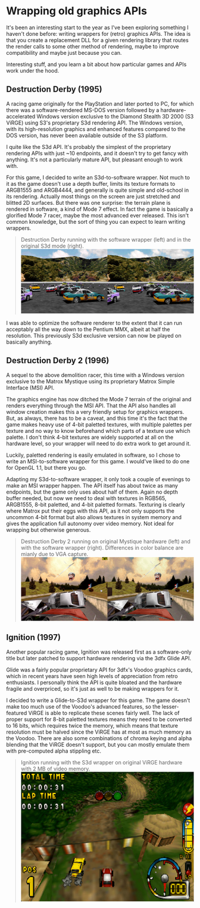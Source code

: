 <post-date date="3 March 2025"/>

# Wrapping old graphics APIs

It's been an interesting start to the year as I've been exploring something I haven't done before: writing wrappers for (retro) graphics APIs. The idea is that you create a replacement DLL for a given rendering library that routes the render calls to some other method of rendering, maybe to improve compatibility and maybe just because you can.

Interesting stuff, and you learn a bit about how particular games and APIs work under the hood.

## Destruction Derby (1995)

A racing game originally for the PlayStation and later ported to PC, for which there was a software-rendered MS-DOS version followed by a hardware-accelerated Windows version exclusive to the Diamond Stealth 3D 2000 (S3 ViRGE) using S3's proprietary S3d rendering API. The Windows version, with its high-resolution graphics and enhanced features compared to the DOS version, has never been available outside of the S3 platform.

I quite like the S3d API. It's probably the simplest of the proprietary rendering APIs with just ~10 endpoints, and it doesn't try to get fancy with anything. It's not a particularly mature API, but pleasant enough to work with.

For this game, I decided to write an S3d-to-software wrapper. Not much to it as the game doesn't use a depth buffer, limits its texture formats to ARGB1555 and ARGB4444, and generally is quite simple and old-school in its rendering. Actually most things on the screen are just stretched and blitted 2D surfaces. But there was one surprise: the terrain plane is rendered in software, a kind of Mode 7 effect. In fact the game is basically a glorified Mode 7 racer, maybe the most advanced ever released. This isn't common knowledge, but the sort of thing you can expect to learn writing wrappers.

> Destruction Derby running with the software wrapper (left) and in the original S3d mode (right).
![{image}{headerless}{no-border-rounding}](./dd1.jpg)

I was able to optimize the software renderer to the extent that it can run acceptably all the way down to the Pentium MMX, albeit at half the resolution. This previously S3d exclusive version can now be played on basically anything.

## Destruction Derby 2 (1996)

A sequel to the above demolition racer, this time with a Windows version exclusive to the Matrox Mystique using its proprietary Matrox Simple Interface (MSI) API.

The graphics engine has now ditched the Mode 7 terrain of the original and renders everything through the MSI API. That the API also handles all window creation makes this a very friendly setup for graphics wrappers. But, as always, there has to be a caveat, and this time it's the fact that the game makes heavy use of 4-bit paletted textures, with multiple palettes per texture and no way to know beforehand which parts of a texture use which palette. I don't think 4-bit textures are widely supported at all on the hardware level, so your wrapper will need to do extra work to get around it.

Luckily, paletted rendering is easily emulated in software, so I chose to write an MSI-to-software wrapper for this game. I would've liked to do one for OpenGL 1.1, but there you go.

Adapting my S3d-to-software wrapper, it only took a couple of evenings to make an MSI wrapper happen. The API itself has about twice as many endpoints, but the game only uses about half of them. Again no depth buffer needed, but now we need to deal with textures in RGB565, ARGB1555, 8-bit paletted, and 4-bit paletted formats. Texturing is clearly where Matrox put their eggs with this API, as it not only supports the uncommon 4-bit format but also allows textures in system memory and gives the application full autonomy over video memory. Not ideal for wrapping but otherwise generous.

> Destruction Derby 2 running on original Mystique hardware (left) and with the software wrapper (right). Differences in color balance are mianly due to VGA capture.
![{image}{headerless}{no-border-rounding}](./dd2.jpg)

## Ignition (1997)

Another popular racing game, Ignition was released first as a software-only title but later patched to support hardware rendering via the 3dfx Glide API.

Glide was a fairly popular proprietary API for 3dfx's Voodoo graphics cards, which in recent years have seen high levels of appreciation from retro enthusiasts. I personally think the API is quite bloated and the hardware fragile and overpriced, so it's just as well to be making wrappers for it.

I decided to write a Glide-to-S3d wrapper for this game. The game doesn't make too much use of the Voodoo's advanced features, so the lesser-featured ViRGE is able to replicate these scenes fairly well. The lack of proper support for 8-bit paletted textures means they need to be converted to 16 bits, which requires twice the memory, which means that texture resolution must be halved since the ViRGE has at most as much memory as the Voodoo. There are also some combinations of chroma keying and alpha blending that the ViRGE doesn't support, but you can mostly emulate them with pre-computed alpha stippling etc.

> Ignition running with the S3d wrapper on original ViRGE hardware with 2 MB of video memory.
![{image}{headerless}{no-border-rounding}](./ignition.jpg)
